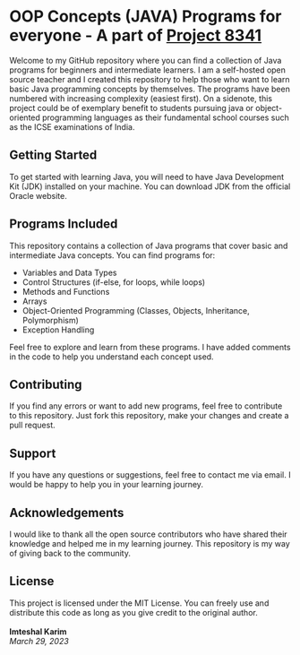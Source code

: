 <!DOCTYPE html>
<html>
<head>
</head>
<body><h1>OOP Concepts (JAVA) Programs for everyone - A part of <a href="https://github.com/sponsors/imteshalkarim">Project 8341 </a></h1>

<p>Welcome to my GitHub repository where you can find a collection of Java programs for beginners and intermediate learners. I am a self-hosted open source teacher and I created this repository to help those who want to learn basic Java programming concepts by themselves.
The programs have been numbered with increasing complexity (easiest first).
On a sidenote, this project could be of exemplary benefit to students pursuing java or object-oriented programming languages as their fundamental school courses such as the ICSE examinations of India.</p>

<h2>Getting Started</h2>

<p>To get started with learning Java, you will need to have Java Development Kit (JDK) installed on your machine. You can download JDK from the official Oracle website.</p>

<h2>Programs Included</h2>

<p>This repository contains a collection of Java programs that cover basic and intermediate Java concepts. You can find programs for:</p>

<ul>
	<li>Variables and Data Types</li>
	<li>Control Structures (if-else, for loops, while loops)</li>
	<li>Methods and Functions</li>
	<li>Arrays</li>
	<li>Object-Oriented Programming (Classes, Objects, Inheritance, Polymorphism)</li>
	<li>Exception Handling</li>
</ul>

<p>Feel free to explore and learn from these programs. I have added comments in the code to help you understand each concept used.</p>

<h2>Contributing</h2>

<p>If you find any errors or want to add new programs, feel free to contribute to this repository. Just fork this repository, make your changes and create a pull request.</p>

<h2>Support</h2>

<p>If you have any questions or suggestions, feel free to contact me via email. I would be happy to help you in your learning journey.</p>

<h2>Acknowledgements</h2>

<p>I would like to thank all the open source contributors who have shared their knowledge and helped me in my learning journey. This repository is my way of giving back to the community.</p>

<h2>License</h2>

<p>This project is licensed under the MIT License. You can freely use and distribute this code as long as you give credit to the original author.<br>
<br>
<b>Imteshal Karim</b> <br>
<I>March 29, 2023</I> </p>
</body>
</html>
